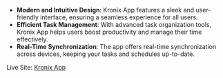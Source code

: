 - **Modern and Intuitive Design**: Kronix App features a sleek and user-friendly interface, ensuring a seamless experience for all users.
- **Efficient Task Management**: With advanced task organization tools, Kronix App helps users boost productivity and manage their time effectively.
- **Real-Time Synchronization**: The app offers real-time synchronization across devices, keeping your tasks and schedules up-to-date.

Live Site: [Kronix App](https://kronix-app.netlify.app/)
